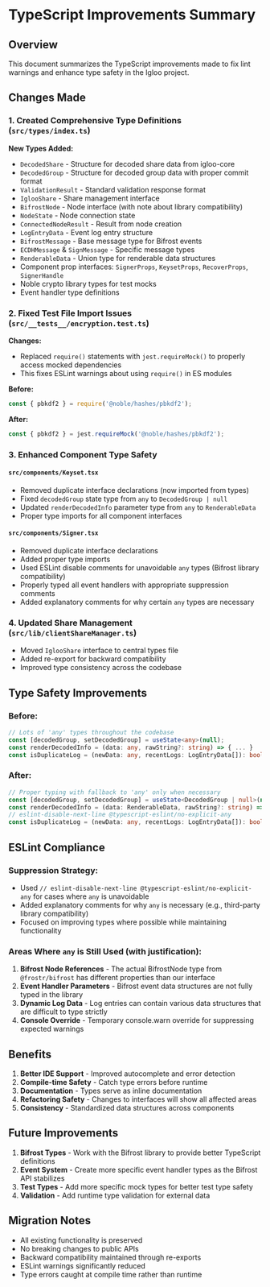 # TypeScript Improvements Summary

## Overview
This document summarizes the TypeScript improvements made to fix lint warnings and enhance type safety in the Igloo project.

## Changes Made

### 1. Created Comprehensive Type Definitions (`src/types/index.ts`)

**New Types Added:**
- `DecodedShare` - Structure for decoded share data from igloo-core
- `DecodedGroup` - Structure for decoded group data with proper commit format
- `ValidationResult` - Standard validation response format
- `IglooShare` - Share management interface
- `BifrostNode` - Node interface (with note about library compatibility)
- `NodeState` - Node connection state
- `ConnectedNodeResult` - Result from node creation
- `LogEntryData` - Event log entry structure
- `BifrostMessage` - Base message type for Bifrost events
- `ECDHMessage` & `SignMessage` - Specific message types
- `RenderableData` - Union type for renderable data structures
- Component prop interfaces: `SignerProps`, `KeysetProps`, `RecoverProps`, `SignerHandle`
- Noble crypto library types for test mocks
- Event handler type definitions

### 2. Fixed Test File Import Issues (`src/__tests__/encryption.test.ts`)

**Changes:**
- Replaced `require()` statements with `jest.requireMock()` to properly access mocked dependencies
- This fixes ESLint warnings about using `require()` in ES modules

**Before:**
```typescript
const { pbkdf2 } = require('@noble/hashes/pbkdf2');
```

**After:**
```typescript
const { pbkdf2 } = jest.requireMock('@noble/hashes/pbkdf2');
```

### 3. Enhanced Component Type Safety

#### `src/components/Keyset.tsx`
- Removed duplicate interface declarations (now imported from types)
- Fixed `decodedGroup` state type from `any` to `DecodedGroup | null`
- Updated `renderDecodedInfo` parameter type from `any` to `RenderableData`
- Proper type imports for all component interfaces

#### `src/components/Signer.tsx`
- Removed duplicate interface declarations
- Added proper type imports
- Used ESLint disable comments for unavoidable `any` types (Bifrost library compatibility)
- Properly typed all event handlers with appropriate suppression comments
- Added explanatory comments for why certain `any` types are necessary

### 4. Updated Share Management (`src/lib/clientShareManager.ts`)
- Moved `IglooShare` interface to central types file
- Added re-export for backward compatibility
- Improved type consistency across the codebase

## Type Safety Improvements

### Before:
```typescript
// Lots of 'any' types throughout the codebase
const [decodedGroup, setDecodedGroup] = useState<any>(null);
const renderDecodedInfo = (data: any, rawString?: string) => { ... }
const isDuplicateLog = (newData: any, recentLogs: LogEntryData[]): boolean => { ... }
```

### After:
```typescript
// Proper typing with fallback to 'any' only when necessary
const [decodedGroup, setDecodedGroup] = useState<DecodedGroup | null>(null);
const renderDecodedInfo = (data: RenderableData, rawString?: string) => { ... }
// eslint-disable-next-line @typescript-eslint/no-explicit-any
const isDuplicateLog = (newData: any, recentLogs: LogEntryData[]): boolean => { ... }
```

## ESLint Compliance

### Suppression Strategy:
- Used `// eslint-disable-next-line @typescript-eslint/no-explicit-any` for cases where `any` is unavoidable
- Added explanatory comments for why `any` is necessary (e.g., third-party library compatibility)
- Focused on improving types where possible while maintaining functionality

### Areas Where `any` is Still Used (with justification):
1. **Bifrost Node References** - The actual BifrostNode type from `@frostr/bifrost` has different properties than our interface
2. **Event Handler Parameters** - Bifrost event data structures are not fully typed in the library
3. **Dynamic Log Data** - Log entries can contain various data structures that are difficult to type strictly
4. **Console Override** - Temporary console.warn override for suppressing expected warnings

## Benefits

1. **Better IDE Support** - Improved autocomplete and error detection
2. **Compile-time Safety** - Catch type errors before runtime
3. **Documentation** - Types serve as inline documentation
4. **Refactoring Safety** - Changes to interfaces will show all affected areas
5. **Consistency** - Standardized data structures across components

## Future Improvements

1. **Bifrost Types** - Work with the Bifrost library to provide better TypeScript definitions
2. **Event System** - Create more specific event handler types as the Bifrost API stabilizes
3. **Test Types** - Add more specific mock types for better test type safety
4. **Validation** - Add runtime type validation for external data

## Migration Notes

- All existing functionality is preserved
- No breaking changes to public APIs
- Backward compatibility maintained through re-exports
- ESLint warnings significantly reduced
- Type errors caught at compile time rather than runtime 